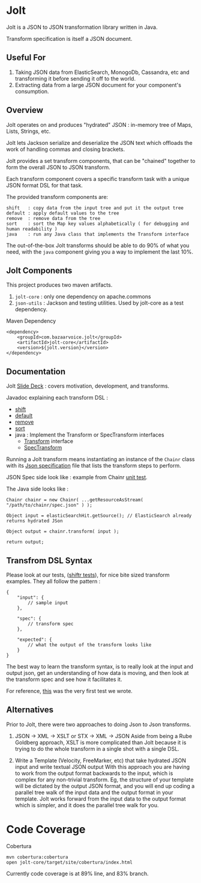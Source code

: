 Jolt
========

Jolt is a JSON to JSON transformation library written in Java.

Transform specification is itself a JSON document.

Useful For
-------
1. Taking JSON data from ElasticSearch, MonogoDb, Cassandra, etc and transforming it before sending it off to the world.
1. Extracting data from a large JSON document for your component's consumption.

Overview
------------

Jolt operates on and produces "hydrated" JSON : in-memory tree of Maps, Lists, Strings, etc.

Jolt lets Jackson serialize and deserialize the JSON text which offloads the work of handling commas and closing brackets.

Jolt provides a set transform components, that can be "chained" together to form the overall JSON to JSON transform.

Each transform component covers a specific transform task with a unique JSON format DSL for that task.

The provided transform components are:

    shift   : copy data from the input tree and put it the output tree
    default : apply default values to the tree
    remove  : remove data from the tree
    sort    : sort the Map key values alphabetically ( for debugging and human readability )
    java    : run any Java class that implements the Transform interface

The out-of-the-box Jolt transforms should be able to do 90% of what you need, with the `java` component giving you a way to implement the last 10%.

Jolt Components
-----------------

This project produces two maven artifacts.

1. `jolt-core` : only one dependency on apache.commons
2. `json-utils` : Jackson and testing utilities.   Used by jolt-core as a test dependency.

Maven Dependency
```
<dependency>
    <groupId>com.bazaarvoice.jolt</groupId>
    <artifactId>jolt-core</artifactId>
    <version>${jolt.version}</version>
</dependency>
```

Documentation
--------------

Jolt [Slide Deck](https://docs.google.com/presentation/d/1sAiuiFC4Lzz4-064sg1p8EQt2ev0o442MfEbvrpD1ls/edit?usp=sharing) : covers motivation, development, and transforms.

Javadoc explaining each transform DSL :

* [shift](https://github.com/bazaarvoice/jolt/blob/master/jolt-core/src/main/java/com/bazaarvoice/jolt/Shiftr.java)
* [default](https://github.com/bazaarvoice/jolt/blob/master/jolt-core/src/main/java/com/bazaarvoice/jolt/Defaultr.java)
* [remove](https://github.com/bazaarvoice/jolt/blob/master/jolt-core/src/main/java/com/bazaarvoice/jolt/Removr.java)
* [sort](https://github.com/bazaarvoice/jolt/blob/master/jolt-core/src/main/java/com/bazaarvoice/jolt/Sortr.java)
* java : Implement the Transform or SpecTransform interfaces
    * [Transform](https://github.com/bazaarvoice/jolt/blob/master/jolt-core/src/main/java/com/bazaarvoice/jolt/Transform.java) interface
    * [SpecTransform](https://github.com/bazaarvoice/jolt/blob/master/jolt-core/src/main/java/com/bazaarvoice/jolt/SpecTransform.java)

Running a Jolt transform means instantiating an instance of the `Chainr` class with its [Json specification](https://github.com/bazaarvoice/jolt/blob/master/jolt-core/src/main/java/com/bazaarvoice/jolt/Chainr.java) file that lists the transform steps to perform.

JSON Spec side look like : example from Chainr [unit test](https://github.com/bazaarvoice/jolt/blob/master/jolt-core/src/test/resources/json/chainr/firstSample.json).

The Java side looks like :
```
Chainr chainr = new Chainr( ...getResourceAsStream( "/path/to/chainr/spec.json" ) );

Object input = elasticSearchHit.getSource(); // ElasticSearch already returns hydrated JSon

Object output = chainr.transform( input );

return output;
```


Transfrom DSL Syntax
---------------

Please look at our tests, ([shiftr tests](https://github.com/bazaarvoice/jolt/tree/master/jolt-core/src/test/resources/json/shiftr)), for nice bite sized transform examples.
They all follow the pattern :
```
{
    "input": {
        // sample input
    },

    "spec": {
        // transform spec
    },

    "expected": {
        // what the output of the transform looks like
    }
}
```

The best way to learn the transform syntax, is to really look at the input and output json, get an understanding of how data is moving, and then look at the transform spec and see how it facilitates it.

For reference, [this](https://github.com/bazaarvoice/jolt/blob/master/jolt-core/src/test/resources/json/shiftr/firstSample.json) was the very first test we wrote.

Alternatives
-------------

Prior to Jolt, there were two approaches to doing Json to Json transforms.

1) JSON -> XML -> XSLT or STX -> XML -> JSON
Aside from being a Rube Goldberg approach, XSLT is more complicated than Jolt because it is trying to do the whole transform in a single shot with a single DSL.

2) Write a Template (Velocity, FreeMarker, etc) that take hydrated JSON input and write textual JSON output
With this approach you are having to work from the output format backwards to the input, which is complex for any non-trivial transform.
Eg, the structure of your template will be dictated by the output JSON format, and you will end up coding a parallel tree walk of the input data and the output format in your template.
Jolt works forward from the input data to the output format which is simpler, and it does the parallel tree walk for you.


# Code Coverage

Cobertura

    mvn cobertura:cobertura
    open jolt-core/target/site/cobertura/index.html

Currently code coverage is at 89% line, and 83% branch.